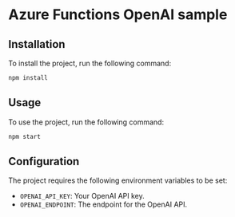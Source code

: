 # Azure Functions OpenAI sample

## Installation

To install the project, run the following command:

```bash
npm install
```

## Usage

To use the project, run the following command:

```bash
npm start
```

## Configuration

The project requires the following environment variables to be set:

- `OPENAI_API_KEY`: Your OpenAI API key.
- `OPENAI_ENDPOINT`: The endpoint for the OpenAI API.
